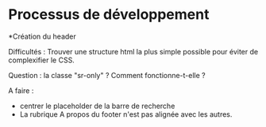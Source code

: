 # Processus de développement

*Création du header

Difficultés :
Trouver une structure html la plus simple possible pour éviter de complexifier le CSS. 

Question :
la classe "sr-only" ? Comment fonctionne-t-elle ?

A faire :
- centrer le placeholder de la barre de recherche
- La rubrique A propos du footer n'est pas alignée avec les autres.
